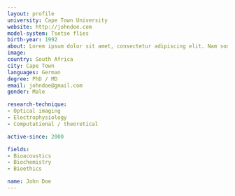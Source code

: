 ```yaml
---
layout: profile
university: Cape Town University
website: http://johndoe.com
model-system: Tsetse flies
birth-year: 1992
about: Lorem ipsum dolor sit amet, consectetur adipiscing elit. Nam sodales dapibus nisi, a molestie erat rutrum non. Duis in dolor id urna feugiat ultrices in sit amet nisi. Proin tincidunt nisl eget massa vehicula, sit amet gravida mauris dictum. Donec dignissim sagittis massa in consectetur. Curabitur fringilla dapibus lorem non finibus. Ut in ultrices enim. Donec suscipit neque congue lorem fermentum, in feugiat arcu commodo. Vivamus sed fermentum urna. Donec tempor justo tortor, non convallis sed.
image: 
country: South Africa
city: Cape Town
languages: German
degree: PhD / MD
email: johndoe@gmail.com
gender: Male

research-technique: 
- Optical imaging
- Electrophysiology
- Computational / theoretical

active-since: 2000

fields: 
- Bioacoustics
- Biochemistry
- Bioethics

name: John Doe
---
```

